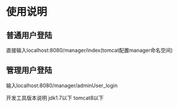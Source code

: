 使用说明
======
普通用户登陆
-----
直接输入localhost:8080/manager/index(tomcat配置manager命名空间)

管理用户登陆
------
输入localhost:8080/manager/adminUser_login

开发工具版本说明
jdk1.7以下
tomcat8以下





